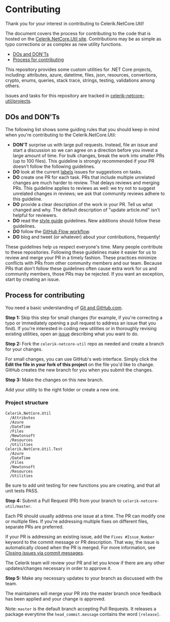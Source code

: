 # Contributing

Thank you for your interest in contributing to Celerik.NetCore.Util!

The document covers the process for contributing to the code that is hosted on the [Celerik.NetCore.Util site](https://github.com/celerik/celerik-netcore-util). Contributions may be as simple as typo corrections or as complex as new utility functions.

- [DOs and DON'Ts](#dos-and-donts)
- [Process for contributing](#process-for-contributing)

This repository provides some custom utilities for .NET Core projects, including: attributes, azure, datetime, files, json, resources, convertions, crypto, enums, queries, stack trace, strings, testing, validations among others.

Issues and tasks for this repository are tracked in [celerik-netcore-util/projects](https://github.com/celerik/celerik-netcore-util/projects).

## DOs and DON'Ts

The following list shows some guiding rules that you should keep in mind when you're contributing to the Celerik.NetCore.Util:

- **DON'T** surprise us with large pull requests. Instead, file an issue and start a discussion so we can agree on a direction before you invest a large amount of time. For bulk changes, break the work into smaller PRs (up to 100 files). This guideline is strongly recommended if your PR doesn't follow the following guidelines.
- **DO** look at the current [labels](https://github.com/celerik/celerik-netcore-util/labels) issues for suggestions on tasks.
- **DO** create one PR for each task. PRs that include multiple unrelated changes are much harder to review. That delays reviews and merging PRs. This guideline applies to reviews as well: we try not to suggest unrelated changes in reviews; we ask that community reviews adhere to this guideline.
- **DO** provide a clear description of the work in your PR. Tell us what changed and why. The default description of "update article.md" isn't helpful for reviewers.
- **DO** read the [style guide](https://docs.microsoft.com/en-us/dotnet/core/) guidelines. New additions should follow these guidelines.
- **DO** follow the [GitHub Flow workflow](https://guides.github.com/introduction/flow/).
- **DO** blog and tweet (or whatever) about your contributions, frequently!

These guidelines help us respect everyone's time. Many people contribute to these repositories. Following these guidelines make it easier for us to review and merge your PR in a timely fashion. These practices minimize conflicts with PRs from other community members and our team. Because PRs that don't follow these guidelines often cause extra work for us and community members, those PRs may be rejected. If you want an exception, start by creating an issue.

## Process for contributing

You need a basic understanding of [Git and GitHub.com](https://guides.github.com/activities/hello-world/).

**Step 1:** Skip this step for small changes (for example, if you're correcting a typo or immediately opening a pull request to address an issue that you find). If you're interested in coding new utilities or in thoroughly revising existing utilities, open an [issue](https://github.com/celerik/celerik-netcore-util/issues) describing what you want to do.

**Step 2:** Fork the `celerik-netcore-util` repo as needed and create a branch for your changes.

For small changes, you can use GitHub's web interface. Simply click the **Edit the file in your fork of this project** on the file you'd like to change. GitHub creates the new branch for you when you submit the changes.

**Step 3:** Make the changes on this new branch.

Add your utility to the right folder or create a new one.

### Project structure

```
Celerik.NetCore.Util
  /Attributes
  /Azure
  /DateTime
  /Files
  /Newtonsoft
  /Resources
  /Utilities
Celerik.NetCore.Util.Test
  /Azure
  /DateTime
  /Files
  /Newtonsoft
  /Resources
  /Utilities
```

Be sure to add unit testing for new functions you are creating, and that all unit tests PASS.

**Step 4:** Submit a Pull Request (PR) from your branch to `celerik-netcore-util/master`.

Each PR should usually address one issue at a time. The PR can modify one or multiple files. If you're addressing multiple fixes on different files, separate PRs are preferred.

If your PR is addressing an existing issue, add the `Fixes #Issue_Number` keyword to the commit message or PR description. That way, the issue is automatically closed when the PR is merged. For more information, see [Closing issues via commit messages](https://help.github.com/articles/closing-issues-via-commit-messages/).

The Celerik team will review your PR and let you know if there are any other updates/changes necessary in order to approve it.

**Step 5:** Make any necessary updates to your branch as discussed with the team.

The maintainers will merge your PR into the master branch once feedback has been applied and your change is approved.

Note: `master` is the default branch accepting Pull Requests. It releases a package everytime the `head_commit.message` contains the word `[release]`.
